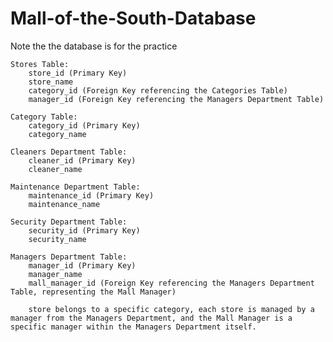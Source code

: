 # Mall-of-the-South-Database
<p>Note the the database is for the practice</p>


<p>

    Stores Table:
        store_id (Primary Key)
        store_name
        category_id (Foreign Key referencing the Categories Table)
        manager_id (Foreign Key referencing the Managers Department Table)

    Category Table:
        category_id (Primary Key)
        category_name

    Cleaners Department Table:
        cleaner_id (Primary Key)
        cleaner_name

    Maintenance Department Table:
        maintenance_id (Primary Key)
        maintenance_name

    Security Department Table:
        security_id (Primary Key)
        security_name

    Managers Department Table:
        manager_id (Primary Key)
        manager_name
        mall_manager_id (Foreign Key referencing the Managers Department Table, representing the Mall Manager)

        store belongs to a specific category, each store is managed by a manager from the Managers Department, and the Mall Manager is a specific manager within the Managers Department itself.
</p>
